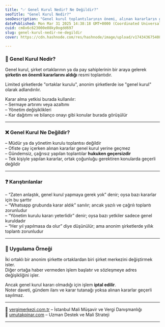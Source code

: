 ```yaml
---
title: "✅ Genel Kurul Nedir? Ne Değildir?"
seoTitle: "Genel Kurul Nedir?"
seoDescription: "Genel kurul toplantılarının önemi, alınan kararların geçerlilik koşulları ve sık yapılan yanlışlar hakkında kısa bilgi"
datePublished: Mon Mar 31 2025 14:38:18 GMT+0000 (Coordinated Universal Time)
cuid: cm8x6c623000e08ky0ogdd697
slug: genel-kurul-nedir-ne-degildir
cover: https://cdn.hashnode.com/res/hashnode/image/upload/v1743436754086/028b0b5e-7e23-4b50-b9af-d6be1824d482.webp

---
```


### 🔹 Genel Kurul Nedir?

Genel kurul, şirket ortaklarının ya da pay sahiplerinin bir araya gelerek **şirketin en önemli kararlarını aldığı** resmi toplantıdır.

Limited şirketlerde "ortaklar kurulu", anonim şirketlerde ise "genel kurul" olarak adlandırılır.

Karar alma yetkisi burada kullanılır:  
– Sermaye artırımı veya azaltımı  
– Yönetim değişiklikleri  
– Kar dağıtımı ve bilanço onayı gibi konular burada görüşülür

---

### ❌ Genel Kurul Ne Değildir?

– Müdür ya da yönetim kurulu toplantısı değildir  
– Ofiste çay içerken alınan kararlar genel kurul yerine geçmez  
– Gündemsiz, çağrısız yapılan toplantılar **hukuken geçersizdir**  
– Tek kişiyle yapılan kararlar, ortak çoğunluğu gerektiren konularda geçerli değildir

---

### ❓ Karıştırılanlar

– “Zaten anlaştık, genel kurul yapmaya gerek yok” denir; oysa bazı kararlar için bu şarttır  
– “Whatsapp grubunda karar aldık” sanılır; ancak yazılı ve çağrılı toplantı zorunludur  
– “Yönetim kurulu kararı yeterlidir” denir; oysa bazı yetkiler sadece genel kuruldadır  
– “Her yıl yapılmasa da olur” diye düşünülür; ama anonim şirketlerde yıllık toplantı zorunludur

---

### 🧠 Uygulama Örneği

İki ortaklı bir anonim şirkette ortaklardan biri şirket merkezini değiştirmek ister.  
Diğer ortağa haber vermeden işlem başlatır ve sözleşmeye adres değişikliğini işler.

Ancak genel kurul kararı olmadığı için işlem **iptal edilir**.  
Noter daveti, gündem ilanı ve karar tutanağı yoksa alınan kararlar geçerli sayılmaz.

---

📎 [vergimerkezi.com.tr](https://vergimerkezi.com.tr) – İstanbul Mali Müşavir ve Vergi Danışmanlığı  
📎 [umutakpinar.com](https://umutakpinar.com) – Uzman Destek ve Mali Strateji

---